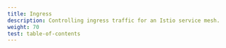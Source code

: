 ```yaml
---
title: Ingress
description: Controlling ingress traffic for an Istio service mesh.
weight: 70
test: table-of-contents
---
```

